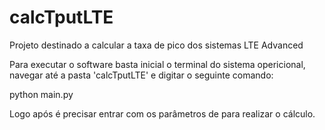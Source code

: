 # calcTputLTE
Projeto destinado a calcular a taxa de pico dos sistemas LTE Advanced

Para executar o software basta inicial o terminal do sistema opericional, navegar até a pasta 'calcTputLTE' e digitar o seguinte comando:

python main.py

Logo após é precisar entrar com os parâmetros de para realizar o cálculo.
